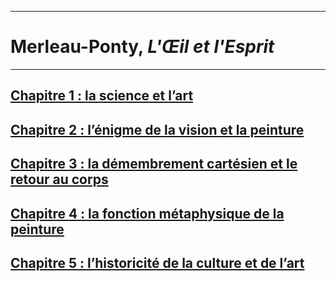 ***
# Merleau-Ponty, *L'Œil et l'Esprit* 
***
## <u>Chapitre 1 : la science et l’art</u>

## <u>Chapitre 2 : l’énigme de la vision et  la peinture</u>

## <u>Chapitre 3 : la démembrement cartésien et le retour au corps</u>

## <u>Chapitre 4 : la fonction métaphysique de la peinture</u>

## <u>Chapitre 5 : l’historicité de la culture et de l’art</u>




